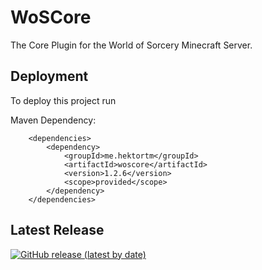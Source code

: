 
# WoSCore

The Core Plugin for the World of Sorcery Minecraft Server.



## Deployment

To deploy this project run


Maven Dependency:
```
    <dependencies>
        <dependency>
            <groupId>me.hektortm</groupId>
            <artifactId>woscore</artifactId>
            <version>1.2.6</version>
            <scope>provided</scope>
        </dependency>
    </dependencies>
```


## __Latest Release__

[![GitHub release (latest by date)](https://img.shields.io/github/v/release/hektortm/woscore?logo=GitHub)](https://github.com/hektortm/woscore/releases)



